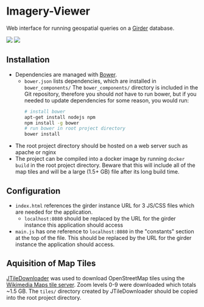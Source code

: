 Imagery-Viewer
===============

Web interface for running geospatial queries on a [Girder](http://github.com/girder/girder) database.


![](https://github.com/AFRL-RY/Girder-Data-Management-Query-Web-Client-Wright-Scholar-Summer-2017/blob/master/File_GirderQueryExampleFlow.png)
![](https://github.com/AFRL-RY/Girder-Data-Management-Query-Web-Client-Wright-Scholar-Summer-2017/blob/master/GirderQueryExample.png)

Installation
-----------

- Dependencies are managed with [Bower](https://github.com/bower/bower).
  - `bower.json` lists dependencies, which are installed in `bower_components/`
The `bower_components/` directory is included in the Git repository, therefore you should *not* have to run bower, but if you needed to update dependencies for some reason, you would run:
    ```bash
    # install bower
    apt-get install nodejs npm
    npm install -g bower
    # run bower in root project directory
    bower install
    ```
- The root project directory should be hosted on a web server such as apache or nginx
- The project can be compiled into a docker image by running `docker build` in the root project directory. Beware that this will include all of the map tiles and will be a large (1.5+ GB) file after its long build time.

Configuration
------------

- `index.html` references the girder instance URL for 3 JS/CSS files which are needed for the application.
  - `localhost:8080` should be replaced by the URL for the girder instance this application should access
- `main.js` has one reference to `localhost:8080` in the "constants" section at the top of the file. This should be replaced by the URL for the girder instance the application should access.



Aquisition of Map Tiles
-----------

[JTileDownloader](http://wiki.openstreetmap.org/wiki/JTileDownloader) was used to download OpenStreetMap tiles using the [Wikimedia Maps tile server](http://wiki.openstreetmap.org/wiki/Tile_servers). Zoom levels 0-9 were downloaded which totals ~1.5 GB. The `tiles/` directory created by JTileDownloader should be copied into the root project directory.
